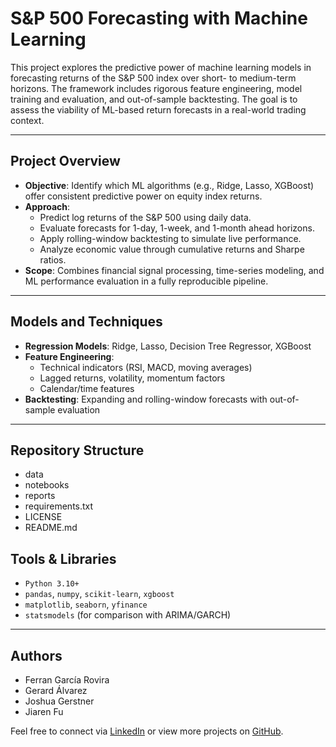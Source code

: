 # S&P 500 Forecasting with Machine Learning  

This project explores the predictive power of machine learning models in forecasting returns of the S&P 500 index over short- to medium-term horizons. The framework includes rigorous feature engineering, model training and evaluation, and out-of-sample backtesting. The goal is to assess the viability of ML-based return forecasts in a real-world trading context.

---

## Project Overview

- **Objective**: Identify which ML algorithms (e.g., Ridge, Lasso, XGBoost) offer consistent predictive power on equity index returns.
- **Approach**:
  - Predict log returns of the S&P 500 using daily data.
  - Evaluate forecasts for 1-day, 1-week, and 1-month ahead horizons.
  - Apply rolling-window backtesting to simulate live performance.
  - Analyze economic value through cumulative returns and Sharpe ratios.
- **Scope**: Combines financial signal processing, time-series modeling, and ML performance evaluation in a fully reproducible pipeline.

---

## Models and Techniques

- **Regression Models**: Ridge, Lasso, Decision Tree Regressor, XGBoost
- **Feature Engineering**:
  - Technical indicators (RSI, MACD, moving averages)
  - Lagged returns, volatility, momentum factors
  - Calendar/time features
- **Backtesting**: Expanding and rolling-window forecasts with out-of-sample evaluation

---

## Repository Structure

- data
- notebooks
- reports
- requirements.txt
- LICENSE
- README.md

## Tools & Libraries

- `Python 3.10+`
- `pandas`, `numpy`, `scikit-learn`, `xgboost`
- `matplotlib`, `seaborn`, `yfinance`
- `statsmodels` (for comparison with ARIMA/GARCH)

---

## Authors

- Ferran García Rovira
- Gerard Álvarez
- Joshua Gerstner
- Jiaren Fu

Feel free to connect via [LinkedIn](https://www.linkedin.com/in/ferrangarciarovira/) or view more projects on [GitHub](https://github.com/ferrangarciarovira).
